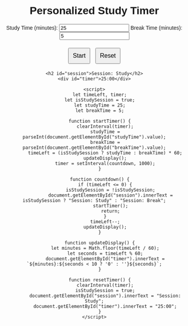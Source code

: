 <!DOCTYPE html>
<html lang="en">
<head>
    <meta charset="UTF-8">
    <meta name="viewport" content="width=device-width, initial-scale=1.0">
    <title>Personalized Study Timer</title>
    <style>
        body {
            font-family: Arial, sans-serif;
            text-align: center;
            margin: 50px;
        }
        #timer {
            font-size: 48px;
            margin: 20px;
        }
        button {
            font-size: 16px;
            padding: 10px;
            margin: 5px;
            cursor: pointer;
        }
    </style>
</head>
<body>
    <h1>Personalized Study Timer</h1>
    <label>Study Time (minutes): <input type="number" id="studyTime" value="25"></label>
    <label>Break Time (minutes): <input type="number" id="breakTime" value="5"></label>
    <br><br>
    <button onclick="startTimer()">Start</button>
    <button onclick="resetTimer()">Reset</button>
    
    <h2 id="session">Session: Study</h2>
    <div id="timer">25:00</div>

    <script>
        let timeLeft, timer;
        let isStudySession = true;
        let studyTime = 25;
        let breakTime = 5;

        function startTimer() {
            clearInterval(timer);
            studyTime = parseInt(document.getElementById("studyTime").value);
            breakTime = parseInt(document.getElementById("breakTime").value);
            timeLeft = (isStudySession ? studyTime : breakTime) * 60;
            updateDisplay();
            timer = setInterval(countdown, 1000);
        }

        function countdown() {
            if (timeLeft <= 0) {
                isStudySession = !isStudySession;
                document.getElementById("session").innerText = isStudySession ? "Session: Study" : "Session: Break";
                startTimer();
                return;
            }
            timeLeft--;
            updateDisplay();
        }

        function updateDisplay() {
            let minutes = Math.floor(timeLeft / 60);
            let seconds = timeLeft % 60;
            document.getElementById("timer").innerText = `${minutes}:${seconds < 10 ? '0' : ''}${seconds}`;
        }

        function resetTimer() {
            clearInterval(timer);
            isStudySession = true;
            document.getElementById("session").innerText = "Session: Study";
            document.getElementById("timer").innerText = "25:00";
        }
    </script>
</body>
</html>
